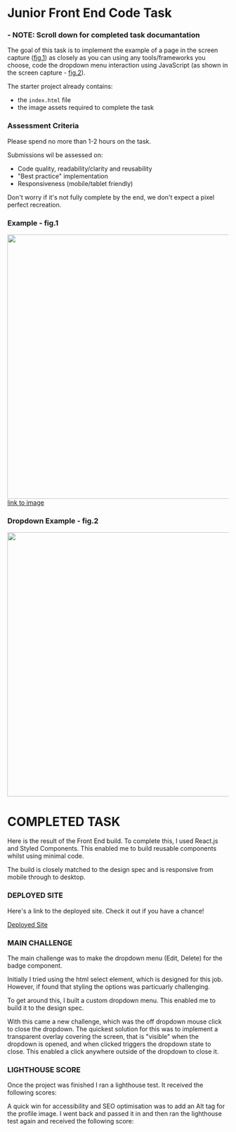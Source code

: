 # Junior Front End Code Task

### - NOTE: Scroll down for completed task documantation

The goal of this task is to implement the example of a page in the screen capture ([fig.1](#example---fig1)) as closely as you can using any tools/frameworks you choose, code the dropdown menu interaction using JavaScript (as shown in the screen capture - [fig.2](#dropdown-example---fig2)).

The starter project already contains:
  - the `index.html` file
  - the image assets required to complete the task

### Assessment Criteria

Please spend no more than 1-2 hours on the task.

Submissions wil be assessed on:
- Code quality, readability/clarity and reusability
- "Best practice" implementation
- Responsiveness (mobile/tablet friendly)

Don't worry if it's not fully complete by the end, we don't expect a pixel perfect recreation.

### Example - fig.1
<img src="./assets/examples/example.png" width="600">
<a href="./assets/examples/example.png">link to image</a>

### Dropdown Example - fig.2
<img src="./assets/examples/dropdown-example.gif" width="600">


# COMPLETED TASK

Here is the result of the Front End build. To complete this, I used React.js and Styled Components. This enabled me to build reusable components whilst using minimal code.

The build is closely matched to the design spec and is responsive from mobile through to desktop.

### DEPLOYED SITE

Here's a link to the deployed site. Check it out if you have a chance!

[Deployed Site](https://craromentislw.netlify.app/)

### MAIN CHALLENGE

The main challenge was to make the dropdown menu (Edit, Delete) for the badge component. 

Initially I tried using the html select element, which is designed for this job. However, if found that styling the options was particuarly challenging. 

To get around this, I built a custom dropdown menu. This enabled me to build it to the design spec. 

With this came a new challenge, which was the off dropdown mouse click to close the dropdown. The quickest solution for this was to implement a transparent overlay  covering the screen, that is "visible" when the dropdown is opened, and when clicked triggers the dropdown state to close. This enabled a click anywhere outside of the dropdown to close it.

### LIGHTHOUSE SCORE

Once the project was finished I ran a lighthouse test. It received the following scores:

A quick win for accessibility and SEO optimisation was to add an Alt tag for the profile image. I went back and passed it in and then ran the lighthouse test again and received the following score:




